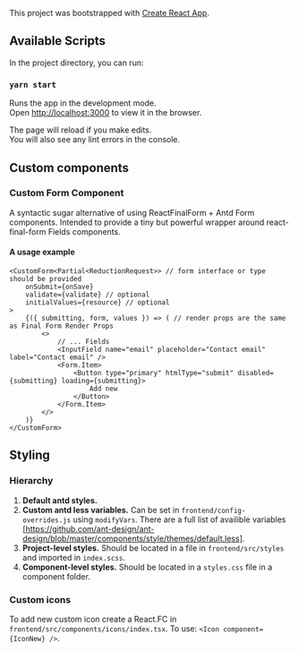 This project was bootstrapped with [Create React App](https://github.com/facebook/create-react-app).

## Available Scripts

In the project directory, you can run:

### `yarn start`

Runs the app in the development mode.<br>
Open [http://localhost:3000](http://localhost:3000) to view it in the browser.

The page will reload if you make edits.<br>
You will also see any lint errors in the console.

## Custom components

### Custom Form Component

A syntactic sugar alternative of using ReactFinalForm + Antd Form components.
Intended to provide a tiny but powerful wrapper around react-final-form Fields components.

#### A usage example

```
<CustomForm<Partial<ReductionRequest>> // form interface or type should be provided
    onSubmit={onSave}
    validate={validate} // optional
    initialValues={resource} // optional
>
    {({ submitting, form, values }) => ( // render props are the same as Final Form Render Props
        <>
            // ... Fields
            <InputField name="email" placeholder="Contact email" label="Contact email" />
            <Form.Item>
                <Button type="primary" htmlType="submit" disabled={submitting} loading={submitting}>
                    Add new
                </Button>
            </Form.Item>
        </>
    )}
</CustomForm>

```

## Styling

### Hierarchy
1. **Default antd styles.**
2. **Custom antd less variables.** Can be set in `frontend/config-overrides.js` using `modifyVars`. There are a full list of availible variables [https://github.com/ant-design/ant-design/blob/master/components/style/themes/default.less].
3. **Project-level styles.** Should be located in a file in `frontend/src/styles` and imported in `index.scss`.
4. **Component-level styles.** Should be located in a `styles.css` file in a component folder.


### Custom icons
To add new custom icon create a React.FC in `frontend/src/components/icons/index.tsx`.
To use: `<Icon component={IconNew} />`.